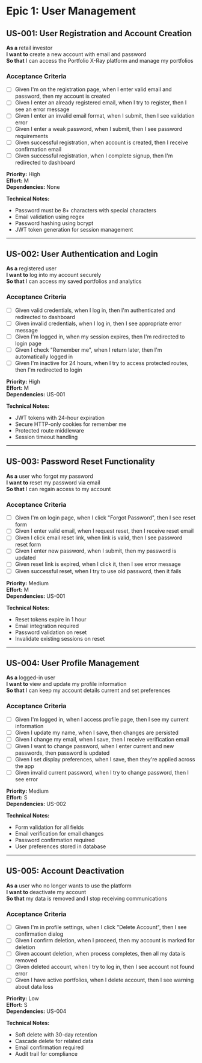# Epic 1: User Management

## US-001: User Registration and Account Creation

**As a** retail investor  
**I want to** create a new account with email and password  
**So that** I can access the Portfolio X-Ray platform and manage my portfolios

### Acceptance Criteria
- [ ] Given I'm on the registration page, when I enter valid email and password, then my account is created
- [ ] Given I enter an already registered email, when I try to register, then I see an error message
- [ ] Given I enter an invalid email format, when I submit, then I see validation error
- [ ] Given I enter a weak password, when I submit, then I see password requirements
- [ ] Given successful registration, when account is created, then I receive confirmation email
- [ ] Given successful registration, when I complete signup, then I'm redirected to dashboard

**Priority:** High  
**Effort:** M  
**Dependencies:** None

**Technical Notes:**
- Password must be 8+ characters with special characters
- Email validation using regex
- Password hashing using bcrypt
- JWT token generation for session management

---

## US-002: User Authentication and Login

**As a** registered user  
**I want to** log into my account securely  
**So that** I can access my saved portfolios and analytics

### Acceptance Criteria
- [ ] Given valid credentials, when I log in, then I'm authenticated and redirected to dashboard
- [ ] Given invalid credentials, when I log in, then I see appropriate error message
- [ ] Given I'm logged in, when my session expires, then I'm redirected to login page
- [ ] Given I check "Remember me", when I return later, then I'm automatically logged in
- [ ] Given I'm inactive for 24 hours, when I try to access protected routes, then I'm redirected to login

**Priority:** High  
**Effort:** M  
**Dependencies:** US-001

**Technical Notes:**
- JWT tokens with 24-hour expiration
- Secure HTTP-only cookies for remember me
- Protected route middleware
- Session timeout handling

---

## US-003: Password Reset Functionality

**As a** user who forgot my password  
**I want to** reset my password via email  
**So that** I can regain access to my account

### Acceptance Criteria
- [ ] Given I'm on login page, when I click "Forgot Password", then I see reset form
- [ ] Given I enter valid email, when I request reset, then I receive reset email
- [ ] Given I click email reset link, when link is valid, then I see password reset form
- [ ] Given I enter new password, when I submit, then my password is updated
- [ ] Given reset link is expired, when I click it, then I see error message
- [ ] Given successful reset, when I try to use old password, then it fails

**Priority:** Medium  
**Effort:** M  
**Dependencies:** US-001

**Technical Notes:**
- Reset tokens expire in 1 hour
- Email integration required
- Password validation on reset
- Invalidate existing sessions on reset

---

## US-004: User Profile Management

**As a** logged-in user  
**I want to** view and update my profile information  
**So that** I can keep my account details current and set preferences

### Acceptance Criteria
- [ ] Given I'm logged in, when I access profile page, then I see my current information
- [ ] Given I update my name, when I save, then changes are persisted
- [ ] Given I change my email, when I save, then I receive verification email
- [ ] Given I want to change password, when I enter current and new passwords, then password is updated
- [ ] Given I set display preferences, when I save, then they're applied across the app
- [ ] Given invalid current password, when I try to change password, then I see error

**Priority:** Medium  
**Effort:** S  
**Dependencies:** US-002

**Technical Notes:**
- Form validation for all fields
- Email verification for email changes
- Password confirmation required
- User preferences stored in database

---

## US-005: Account Deactivation

**As a** user who no longer wants to use the platform  
**I want to** deactivate my account  
**So that** my data is removed and I stop receiving communications

### Acceptance Criteria
- [ ] Given I'm in profile settings, when I click "Delete Account", then I see confirmation dialog
- [ ] Given I confirm deletion, when I proceed, then my account is marked for deletion
- [ ] Given account deletion, when process completes, then all my data is removed
- [ ] Given deleted account, when I try to log in, then I see account not found error
- [ ] Given I have active portfolios, when I delete account, then I see warning about data loss

**Priority:** Low  
**Effort:** S  
**Dependencies:** US-004

**Technical Notes:**
- Soft delete with 30-day retention
- Cascade delete for related data
- Email confirmation required
- Audit trail for compliance